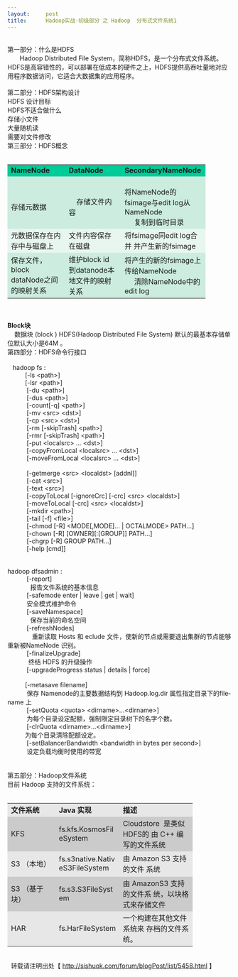 ```yaml
---
layout:     post
title:      Hadoop实战-初级部分 之 Hadoop  分布式文件系统1
---
```

<div id="article_content" class="article_content clearfix csdn-tracking-statistics" data-pid="blog" data-mod="popu_307" data-dsm="post">
								            <link rel="stylesheet" href="https://csdnimg.cn/release/phoenix/template/css/ck_htmledit_views-f76675cdea.css">
						<div class="htmledit_views" id="content_views">
                
<div>  </div>
<div class="O">
<div class="O">
<div>第一部分：什么是HDFS </div>
<div>
<div class="O">
<div>       Hadoop Distributed File System，简称HDFS，是一个分布式文件系统。 HDFS是高容错性的，可以部署在低成本的硬件之上，HDFS提供高吞吐量地对应用程序数据访问，它适合大数据集的应用程序。</div>
<div>
<div class="O">
<div>  </div>
<div>第二部分：HDFS架构设计 </div>
<div><img alt="" src="http://sishuok.com/forum/upload/2012/8/9/ce952b0311e3faddda44f39aa7a303ca__1.JPG"></div>
<div>
<div class="O">HDFS 设计目标 </div>
<div class="O"><img alt="" src="http://sishuok.com/forum/upload/2012/8/9/172e0f6a00a09a976341008097e4658a__2.JPG"></div>
<div class="O">HDFS不适合做什么 </div>
<div class="O">
<div class="O">
<div>存储小文件 </div>
<div>大量随机读 </div>
<div>需要对文件修改 </div>
<div>
<div class="O">
<div>第三部分：HDFS概念 </div>
<div> 
<table dir="ltr" cellspacing="0" cellpadding="0" style="width:446px;"><tbody><tr><td bgcolor="#00cc99" height="23" width="136">
<div><strong>NameNode</strong> </div>
</td>
<td bgcolor="#00cc99" height="23" width="136">
<div><strong>DataNode</strong> </div>
</td>
<td bgcolor="#00cc99" height="23" width="176">
<div><strong>SecondaryNameNode</strong> </div>
</td>
</tr><tr><td bgcolor="#cbecde" height="73" width="136">
<div>  </div>
<div>存储元数据 </div>
</td>
<td bgcolor="#cbecde" height="73" width="136">
<div>  </div>
<div>    存储文件内容 </div>
</td>
<td bgcolor="#cbecde" height="73" width="176">
<div>  </div>
<div>将NameNode的fsimage与edit log从NameNode </div>
<div>     复制到临时目录 </div>
</td>
</tr><tr><td bgcolor="#e7f6ef" height="40" width="136">
<div>元数据保存在内存中与磁盘上 </div>
</td>
<td bgcolor="#e7f6ef" height="40" width="136">
<div>文件内容保存在磁盘 </div>
</td>
<td bgcolor="#e7f6ef" height="40" width="176">
<div>将fsimage同edit log合并 并产生新的fsimage </div>
</td>
</tr><tr><td bgcolor="#cbecde" height="73" width="136">
<div>保存文件，block dataNode之间的映射关系 </div>
</td>
<td bgcolor="#cbecde" height="73" width="136">
<div>维护block id 到datanode本地文件的映射关系 </div>
</td>
<td bgcolor="#cbecde" height="73" width="176">
<div>将产生的新的fsimage上传给NameNode     </div>
<div>     清除NameNode中的edit log </div>
</td>
</tr></tbody></table></div>
<div>  </div>
</div>
 
<div class="O"><strong>Block块</strong> </div>
<div class="O">
<div class="O">
<div><span>   </span> <span>数据块</span> <span lang="en-us" xml:lang="en-us">(block</span> <span lang="en-us" xml:lang="en-us">
) HDFS(Hadoop Distributed File System)</span> <span>默认的最基本存储单</span> <span>位默认大小是</span><span lang="en-us" xml:lang="en-us">64M
</span><span>。</span> </div>
<div>
<div class="O">
<div>第四部分：HDFS命令行接口 </div>
<div> 
<div class="O">
<div><span lang="en-us" xml:lang="en-us">  </span> <span lang="en-us" xml:lang="en-us">hadoop fs :</span> <span lang="en-us" xml:lang="en-us">
       </span></div>
<div><span lang="en-us" xml:lang="en-us">          [-ls &lt;path&gt;] </span></div>
<div><span lang="en-us" xml:lang="en-us">          </span><span lang="en-us" xml:lang="en-us">[-lsr &lt;path&gt;] </span>
</div>
<div><span lang="en-us" xml:lang="en-us">           [-du &lt;path&gt;] </span></div>
<div><span lang="en-us" xml:lang="en-us">           [-dus &lt;path&gt;] </span></div>
<div><span lang="en-us" xml:lang="en-us">           [-count[-q] &lt;path&gt;] </span></div>
<div><span lang="en-us" xml:lang="en-us">           [-mv &lt;src&gt; &lt;dst&gt;] </span></div>
<div><span lang="en-us" xml:lang="en-us">           [-cp &lt;src&gt; &lt;dst&gt;] </span></div>
<div><span lang="en-us" xml:lang="en-us">           [-rm [-skipTrash] &lt;path&gt;] </span></div>
<div><span lang="en-us" xml:lang="en-us">           [-rmr [-skipTrash] &lt;path&gt;] </span></div>
<div><span lang="en-us" xml:lang="en-us">           [-put &lt;localsrc&gt; ... &lt;dst&gt;] </span></div>
<div><span lang="en-us" xml:lang="en-us">           [-copyFromLocal &lt;localsrc&gt; ... &lt;dst&gt;] </span></div>
<div><span lang="en-us" xml:lang="en-us">           [-moveFromLocal &lt;localsrc&gt; ... &lt;dst&gt;] </span></div>
<div>  </div>
<div>
<div class="O">
<div><span lang="en-us" xml:lang="en-us">           [-getmerge &lt;src&gt; &lt;localdst&gt; [addnl]] </span></div>
<div><span lang="en-us" xml:lang="en-us">           [-cat &lt;src&gt;] </span></div>
<div><span lang="en-us" xml:lang="en-us">           [-text &lt;src&gt;] </span></div>
<div><span lang="en-us" xml:lang="en-us">           [-copyToLocal [-ignoreCrc] [-crc] &lt;src&gt; &lt;localdst&gt;]</span></div>
<div><span lang="en-us" xml:lang="en-us">           [-moveToLocal [-crc] &lt;src&gt; &lt;localdst&gt;] </span>
</div>
<div><span lang="en-us" xml:lang="en-us">           [-mkdir &lt;path&gt;] </span></div>
<div><span lang="en-us" xml:lang="en-us">           [-tail [-f] &lt;file&gt;] </span></div>
<div><span lang="en-us" xml:lang="en-us">           [-chmod [-R] &lt;MODE[,MODE]... | OCTALMODE&gt; PATH...]</span></div>
<div><span lang="en-us" xml:lang="en-us">           [-chown [-R] [OWNER][:[GROUP]] PATH...] </span>
</div>
<div><span lang="en-us" xml:lang="en-us">           [-chgrp [-R] GROUP PATH...] </span></div>
<div><span lang="en-us" xml:lang="en-us">           [-help [cmd]] </span></div>
<div>  </div>
</div>
 
<div class="O">
<div><span lang="en-us" xml:lang="en-us">hadoop dfsadmin : </span></div>
<div><span lang="en-us" xml:lang="en-us">           [-report] </span></div>
<div><span lang="en-us" xml:lang="en-us">             </span><span>报告文件系统的基本信息</span> </div>
<div><span lang="en-us" xml:lang="en-us">           [-safemode enter | leave | get | wait] </span>
</div>
<div><span lang="en-us" xml:lang="en-us">           </span><span>安全模式维护命令</span> </div>
<div><span lang="en-us" xml:lang="en-us">           [-saveNamespace] </span></div>
<div><span lang="en-us" xml:lang="en-us">             </span><span>保存当前的命名空间</span> </div>
<div><span lang="en-us" xml:lang="en-us">           [-refreshNodes] </span></div>
<div><span lang="en-us" xml:lang="en-us">            </span><span> </span> <span>重新读取</span> <span lang="en-us" xml:lang="en-us">
Hosts</span> <span>和</span> <span lang="en-us" xml:lang="en-us">eclude</span> <span>文件，使新的节点或需要退出集群的节点能够重新被</span><span lang="en-us" xml:lang="en-us">NameNode</span>
<span>识别。</span> </div>
<div><span lang="en-us" xml:lang="en-us">           [-finalizeUpgrade] </span></div>
<div><span lang="en-us" xml:lang="en-us">          </span><span> </span> <span>终结</span> <span lang="en-us" xml:lang="en-us">
HDFS</span> <span>的升级操作</span> </div>
<div><span lang="en-us" xml:lang="en-us">           [-upgradeProgress status | details | force] </span>
</div>
<div> 
<div class="O">
<div><span lang="en-us" xml:lang="en-us">          [-metasave filename] </span></div>
<div><span lang="en-us" xml:lang="en-us">           </span><span>保存</span> <span lang="en-us" xml:lang="en-us">Namenode</span><span>的主要数据结构到</span>
<span lang="en-us" xml:lang="en-us">Hadoop.log.dir </span><span>属性指定目录下的</span><span lang="en-us" xml:lang="en-us">filename</span>
<span>上</span> </div>
<div><span lang="en-us" xml:lang="en-us">           [-setQuota &lt;quota&gt; &lt;dirname&gt;...&lt;dirname&gt;] </span>
</div>
<div><span lang="en-us" xml:lang="en-us">           </span><span>为每个目录设定配额，强制限定目录树下的名字个数。</span> </div>
<div><span lang="en-us" xml:lang="en-us">           [-clrQuota &lt;dirname&gt;...&lt;dirname&gt;] </span></div>
<div><span>          </span><span>为每个目录清除配额设定。</span> </div>
<div><span lang="en-us" xml:lang="en-us">           [-setBalancerBandwidth &lt;bandwidth in bytes per second&gt;]</span></div>
<div><span lang="en-us" xml:lang="en-us">           </span><span>设定负载均衡时使用的带宽</span> </div>
<div> 
<div class="O">
<div>  </div>
<div>第五部分：Hadoop文件系统 </div>
<div>
<div class="O">
<div><span>目前</span> <span lang="en-us" xml:lang="en-us">Hadoop</span> <span>支持的文件系统： </span></div>
<div><span lang="en-us" xml:lang="en-us"><span lang="en-us" xml:lang="en-us"> </span></span>
<table dir="ltr" cellspacing="0" cellpadding="0" style="width:417px;"><tbody><tr><td bgcolor="#e7e7e7" height="24" width="121">
<div><span><strong>文件系统</strong></span> </div>
</td>
<td bgcolor="#e7e7e7" height="24" width="118">
<div><span lang="en-us" xml:lang="en-us"><strong>Java</strong></span> <span><strong>实现</strong></span></div>
</td>
<td bgcolor="#e7e7e7" height="24" width="180">
<div><span><strong>描述</strong></span> </div>
</td>
</tr><tr><td bgcolor="#cbcbcb" height="65" width="121">
<div><span lang="en-us" xml:lang="en-us">KFS</span> </div>
</td>
<td bgcolor="#cbcbcb" height="65" width="118">
<div><span lang="en-us" xml:lang="en-us">fs.kfs.KosmosFil</span> <span lang="en-us" xml:lang="en-us">eSystem</span></div>
</td>
<td bgcolor="#cbcbcb" height="65" width="180">
<div><span lang="en-us" xml:lang="en-us">Cloudstore  </span><span>是类似</span> <span lang="en-us" xml:lang="en-us">HDFS</span><span>的</span>
<span>由</span> <span lang="en-us" xml:lang="en-us">C++</span> <span>编写的文件系统</span> </div>
</td>
</tr><tr><td bgcolor="#e7e7e7" height="57" width="121">
<div><span lang="en-us" xml:lang="en-us">S3</span> <span>（本地）</span> </div>
</td>
<td bgcolor="#e7e7e7" height="57" width="118">
<div><span lang="en-us" xml:lang="en-us">fs.s3native.Nativ</span> <span lang="en-us" xml:lang="en-us">eS3File</span><span lang="en-us" xml:lang="en-us">System</span>
</div>
</td>
<td bgcolor="#e7e7e7" height="57" width="180">
<div><span>由</span> <span lang="en-us" xml:lang="en-us">Amazon S3</span> <span>支持的文件</span> <span>
系统</span> </div>
</td>
</tr><tr><td bgcolor="#cbcbcb" height="66" width="121">
<div><span lang="en-us" xml:lang="en-us">S3</span> <span>（基于块）</span> </div>
</td>
<td bgcolor="#cbcbcb" height="66" width="118">
<div><span lang="en-us" xml:lang="en-us">fs.s3.S3FileSyst</span> <span lang="en-us" xml:lang="en-us">em</span> </div>
</td>
<td bgcolor="#cbcbcb" height="66" width="180">
<div><span>由</span> <span lang="en-us" xml:lang="en-us">AmazonS3</span> <span>支持的文件系</span> <span>
统，以块格式来存储文件</span> </div>
</td>
</tr><tr><td bgcolor="#e7e7e7" height="58" width="121">
<div><span lang="en-us" xml:lang="en-us">HAR</span> </div>
</td>
<td bgcolor="#e7e7e7" height="58" width="118">
<div><span lang="en-us" xml:lang="en-us">fs.HarFileSystem</span> </div>
</td>
<td bgcolor="#e7e7e7" height="58" width="180">
<div><span>一个构建在其他文件系统来</span> <span>存档的文件系统。</span> </div>
</td>
</tr></tbody></table></div>
<div>  </div>
</div>
</div>
<div>  <span>转载请注明出处【 <a href="http://sishuok.com/forum/blogPost/list/5458.html" rel="nofollow">http://sishuok.com/forum/blogPost/list/5458.html</a></span> <span>】</span>
</div>
<div>  </div>
</div>
</div>
</div>
</div>
</div>
</div>
</div>
</div>
</div>
</div>
</div>
</div>
</div>
</div>
</div>
</div>
</div>
</div>
</div>
</div>
</div>
</div>
            </div>
                </div>